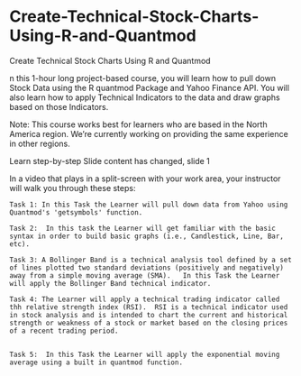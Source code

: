# Create-Technical-Stock-Charts-Using-R-and-Quantmod
Create Technical Stock Charts Using R and Quantmod 

n this 1-hour long project-based course, you will learn how to pull down Stock Data using the R quantmod Package and Yahoo Finance API.  You will also learn how to apply Technical Indicators to the data and draw graphs based on those Indicators.  


Note: This course works best for learners who are based in the North America region. We’re currently working on providing the same experience in other regions.

Learn step-by-step
Slide content has changed, slide 1

In a video that plays in a split-screen with your work area, your instructor will walk you through these steps:

    Task 1: In this Task the Learner will pull down data from Yahoo using Quantmod's 'getsymbols' function.  

    Task 2:  In this task the Learner will get familiar with the basic syntax in order to build basic graphs (i.e., Candlestick, Line, Bar, etc).  

    Task 3: A Bollinger Band is a technical analysis tool defined by a set of lines plotted two standard deviations (positively and negatively) away from a simple moving average (SMA).   In this Task the Learner will apply the Bollinger Band technical indicator.

    Task 4: The Learner will apply a technical trading indicator called thh relative strength index (RSI).  RSI is a technical indicator used in stock analysis and is intended to chart the current and historical strength or weakness of a stock or market based on the closing prices of a recent trading period. 
     

    Task 5:  In this Task the Learner will apply the exponential moving average using a built in quantmod function.  

